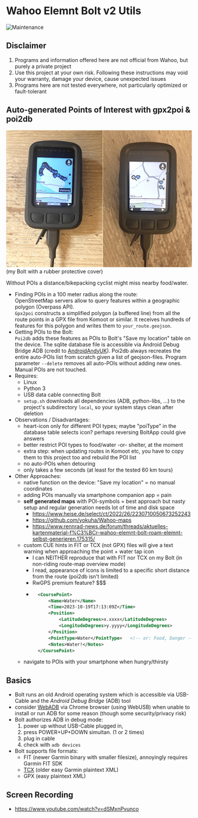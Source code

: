 # Wahoo Elemnt Bolt v2 Utils

![Maintenance](https://img.shields.io/maintenance/yes/2025.svg)


## Disclaimer

1. Programs and information offered here are not official from Wahoo, but purely a private project
2. Use this project at your own risk. Following these instructions may void your warranty, damage your device, cause unexpected issues
3. Programs here are not tested everywhere, not particularly optimized or fault-tolerant


## Auto-generated Points of Interest with gpx2poi & poi2db

![Automated POIs on a Wahoo Bolt bike computer](poi2db.jpg)  
(my Bolt with a rubber protective cover)

Without POIs a distance/bikepacking cyclist might miss nearby food/water.

- Finding POIs in a 100 meter radius along the route:  
	OpenStreetMap servers allow to query features within a geographic polygon (Overpass API).  
	`Gpx2poi` constructs a simplified polygon (a buffered line) from all the route points in a GPX file from Komoot or similar. 
	It receives hundreds of features for this polygon and writes them to `your_route.geojson`. 
- Getting POIs to the Bolt:  
	`Poi2db` adds these features as POIs to Bolt's "Save my location" table on the device. 
	The sqlite database file is accessible via Android Debug Bridge ADB (credit to [AndroidAndyUK](https://www.youtube.com/watch?v=Sl--gcJ95XM)).
	Poi2db always recreates the entire auto-POIs list from scratch given a list of geojson-files. 
	Program parameter `--delete` removes all auto-POIs without adding new ones. Manual POIs are not touched.
- Requires:
	- Linux
	- Python 3
	- USB data cable connecting Bolt
	- `setup.sh` downloads all dependencies  (ADB, python-libs, ...) to the project's subdirectory `local`, so your system stays clean after deletion
- Observations / Disadvantages:
	- heart-icon only for different POI types; maybe "poiType" in the database table selects icon? perhaps reversing BoltApp could give answers
	- better restrict POI types to food/water -or- shelter, at the moment
	- extra step: when updating routes in Komoot etc, you have to copy them to this project too and rebuild the POI list
	- no auto-POIs when detouring
	- only takes a few seconds (at least for the tested 60 km tours)
- Other Approaches:
	- native function on the device: "Save my location" = no manual coordinates
	- adding POIs manually via smartphone companion app = pain
	- **self generated maps** with POI-symbols = best approach but nasty setup and regular generation needs lot of time and disk space
		- https://www.heise.de/select/ct/2022/26/2230710050673252243
		- https://github.com/yokuha/Wahoo-maps
		- https://www.rennrad-news.de/forum/threads/aktuelles-kartenmaterial-f%C3%BCr-wahoo-elemnt-bolt-roam-elemnt-selbst-generieren.175315/
	- custom CUE hints in FIT or TCX (not GPX) files will give a text warning when approaching the point + water tap icon  
		- I can NEITHER reproduce that with FIT nor TCX on my Bolt (in non-riding route-map overview mode)
		- I read, appearance of icons is limited to a specific short distance from the route (poi2db isn't limited)
		- RwGPS premium feature? $$$
		- ```xml
			<CoursePoint> 
				<Name>Water</Name> 
				<Time>2023-10-19T17:13:09Z</Time> 
				<Position> 
					<LatitudeDegrees>x.xxxx</LatitudeDegrees> 
					<LongitudeDegrees>y.yyyy</LongitudeDegrees> 
				</Position> 
				<PointType>Water</PointType>   <!-- or: Food, Danger -->
				<Notes>Water!</Notes> 
			</CoursePoint>
			```
	- navigate to POIs with your smartphone when hungry/thirsty


## Basics

- Bolt runs an old Android operating system which is accessible via USB-Cable and the _Android Debug Bridge_ (ADB) tool
- consider [WebADB](https://app.webadb.com) via Chrome browser (using WebUSB) when unable to install or run ADB for some reason 
	(though some security/privacy risk)
- Bolt authorizes ADB in debug mode:
	1. power up without USB-Cable plugged in, 
	2. press POWER+UP+DOWN simultan. (1 or 2 times)
	3. plug in cable
	4. check with `adb devices`
- Bolt supports file formats: 
	- FIT (newer Garmin binary with smaller filesize), annoyingly requires Garmin FIT SDK
	- [TCX](https://en.wikipedia.org/wiki/Training_Center_XML) (older easy Garmin plaintext XML)
	- GPX (easy plaintext XML)



## Screen Recording

- https://www.youtube.com/watch?v=dSMxnPvunco



